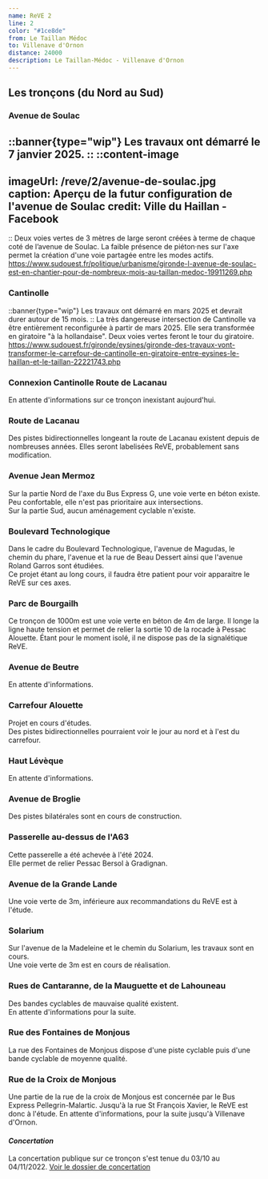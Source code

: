 ```yaml
---
name: ReVE 2
line: 2
color: "#1ce8de"
from: Le Taillan Médoc
to: Villenave d'Ornon
distance: 24000
description: Le Taillan-Médoc - Villenave d'Ornon
---
```


## Les tronçons (du Nord au Sud)

### Avenue de Soulac
::banner{type="wip"}
Les travaux ont démarré le 7 janvier 2025.
::
::content-image
---
imageUrl: /reve/2/avenue-de-soulac.jpg
caption: Aperçu de la futur configuration de l'avenue de Soulac
credit: Ville du Haillan - Facebook
---
::
Deux voies vertes de 3 mètres de large seront créées à terme de chaque coté de l’avenue de Soulac.
La faible présence de piéton·nes sur l'axe permet la création d'une voie partagée entre les modes actifs.
https://www.sudouest.fr/politique/urbanisme/gironde-l-avenue-de-soulac-est-en-chantier-pour-de-nombreux-mois-au-taillan-medoc-19911269.php

### Cantinolle 
::banner{type="wip"}
Les travaux ont démarré en mars 2025 et devrait durer autour de 15 mois.
::
La très dangereuse intersection de Cantinolle va être entièrement reconfigurée à partir de mars 2025.
Elle sera transformée en giratoire "à la hollandaise".
Deux voies vertes feront le tour du giratoire.
https://www.sudouest.fr/gironde/eysines/gironde-des-travaux-vont-transformer-le-carrefour-de-cantinolle-en-giratoire-entre-eysines-le-haillan-et-le-taillan-22221743.php

### Connexion Cantinolle Route de Lacanau
En attente d'informations sur ce tronçon inexistant aujourd'hui.

### Route de Lacanau
Des pistes bidirectionnelles longeant la route de Lacanau existent depuis de nombreuses années. Elles seront labelisées ReVE, probablement sans modification.

### Avenue Jean Mermoz
Sur la partie Nord de l'axe du Bus Express G, une voie verte en béton existe. Peu confortable, elle n'est pas prioritaire aux intersections.  
Sur la partie Sud, aucun aménagement cyclable n'existe.

### Boulevard Technologique
Dans le cadre du Boulevard Technologique, l'avenue de Magudas, le chemin du phare, l'avenue et la rue de Beau Dessert ainsi que l'avenue Roland Garros sont étudiées.  
Ce projet étant au long cours, il faudra être patient pour voir apparaitre le ReVE sur ces axes.

### Parc de Bourgailh
Ce tronçon de 1000m est une voie verte en béton de 4m de large. Il longe la ligne haute tension et permet de relier la sortie 10 de la rocade à Pessac Alouette.
Étant pour le moment isolé, il ne dispose pas de la signalétique ReVE.

### Avenue de Beutre
En attente d'informations.

### Carrefour Alouette
Projet en cours d'études.  
Des pistes bidirectionnelles pourraient voir le jour au nord et à l'est du carrefour.

### Haut Lévèque
En attente d'informations.

### Avenue de Broglie
Des pistes bilatérales sont en cours de construction.

### Passerelle au-dessus de l'A63
Cette passerelle a été achevée à l'été 2024.  
Elle permet de relier Pessac Bersol à Gradignan.

### Avenue de la Grande Lande
Une voie verte de 3m, inférieure aux recommandations du ReVE est à l'étude.

### Solarium
Sur l'avenue de la Madeleine et le chemin du Solarium, les travaux sont en cours.  
Une voie verte de 3m est en cours de réalisation.

### Rues de Cantaranne, de la Mauguette et de Lahouneau
Des bandes cyclables de mauvaise qualité existent.  
En attente d'informations pour la suite.

### Rue des Fontaines de Monjous
La rue des Fontaines de Monjous dispose d'une piste cyclable puis d'une bande cyclable de moyenne qualité.

### Rue de la Croix de Monjous
Une partie de la rue de la croix de Monjous est concernée par le Bus Express Pellegrin-Malartic.
Jusqu'à la rue St François Xavier, le ReVE est donc à l'étude.
En attente d'informations, pour la suite jusqu'à Villenave d'Ornon.

#### *Concertation*
La concertation publique sur ce tronçon s'est tenue du 03/10 au 04/11/2022.
[Voir le dossier de concertation](https://cyclopolis.lavilleavelo.org/vl2/VL2Sud_Berthelot_St-Priest.pdf)
